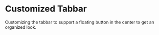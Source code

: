 # Customized Tabbar
Customizing the tabbar to support a floating button in the center to get an organized look.
